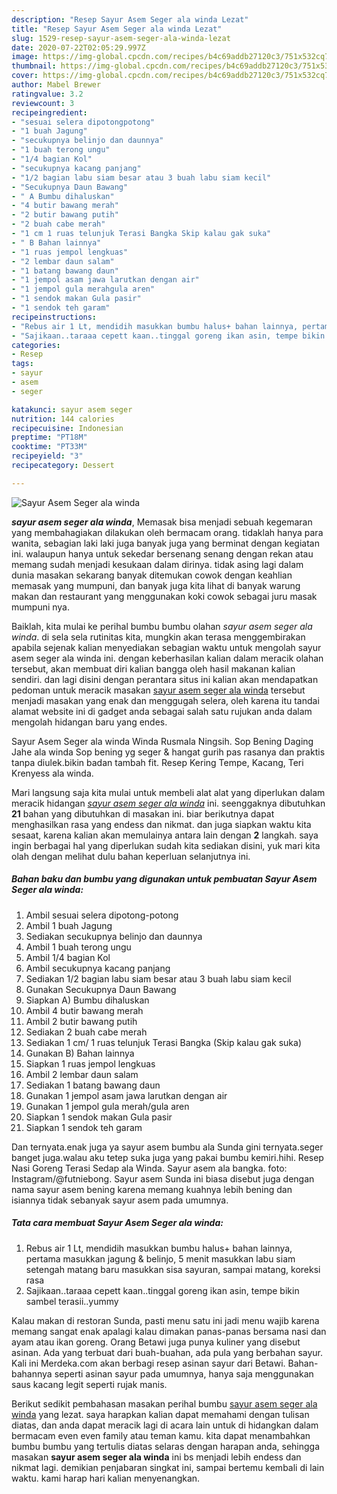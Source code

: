 ```yaml
---
description: "Resep Sayur Asem Seger ala winda Lezat"
title: "Resep Sayur Asem Seger ala winda Lezat"
slug: 1529-resep-sayur-asem-seger-ala-winda-lezat
date: 2020-07-22T02:05:29.997Z
image: https://img-global.cpcdn.com/recipes/b4c69addb27120c3/751x532cq70/sayur-asem-seger-ala-winda-foto-resep-utama.jpg
thumbnail: https://img-global.cpcdn.com/recipes/b4c69addb27120c3/751x532cq70/sayur-asem-seger-ala-winda-foto-resep-utama.jpg
cover: https://img-global.cpcdn.com/recipes/b4c69addb27120c3/751x532cq70/sayur-asem-seger-ala-winda-foto-resep-utama.jpg
author: Mabel Brewer
ratingvalue: 3.2
reviewcount: 3
recipeingredient:
- "sesuai selera dipotongpotong"
- "1 buah Jagung"
- "secukupnya belinjo dan daunnya"
- "1 buah terong ungu"
- "1/4 bagian Kol"
- "secukupnya kacang panjang"
- "1/2 bagian labu siam besar atau 3 buah labu siam kecil"
- "Secukupnya Daun Bawang"
- " A Bumbu dihaluskan"
- "4 butir bawang merah"
- "2 butir bawang putih"
- "2 buah cabe merah"
- "1 cm 1 ruas telunjuk Terasi Bangka Skip kalau gak suka"
- " B Bahan lainnya"
- "1 ruas jempol lengkuas"
- "2 lembar daun salam"
- "1 batang bawang daun"
- "1 jempol asam jawa larutkan dengan air"
- "1 jempol gula merahgula aren"
- "1 sendok makan Gula pasir"
- "1 sendok teh garam"
recipeinstructions:
- "Rebus air 1 Lt, mendidih masukkan bumbu halus+ bahan lainnya, pertama masukkan jagung &amp; belinjo, 5 menit masukkan labu siam setengah matang baru masukkan sisa sayuran, sampai matang, koreksi rasa"
- "Sajikaan..taraaa cepett kaan..tinggal goreng ikan asin, tempe bikin sambel terasii..yummy"
categories:
- Resep
tags:
- sayur
- asem
- seger

katakunci: sayur asem seger 
nutrition: 144 calories
recipecuisine: Indonesian
preptime: "PT18M"
cooktime: "PT33M"
recipeyield: "3"
recipecategory: Dessert

---
```



![Sayur Asem Seger ala winda](https://img-global.cpcdn.com/recipes/b4c69addb27120c3/751x532cq70/sayur-asem-seger-ala-winda-foto-resep-utama.jpg)

<b><i>sayur asem seger ala winda</i></b>, Memasak bisa menjadi sebuah kegemaran yang membahagiakan dilakukan oleh bermacam orang. tidaklah hanya para wanita, sebagian laki laki juga banyak juga yang berminat dengan kegiatan ini. walaupun hanya untuk sekedar bersenang senang dengan rekan atau memang sudah menjadi kesukaan dalam dirinya. tidak asing lagi dalam dunia masakan sekarang banyak ditemukan cowok dengan keahlian memasak yang mumpuni, dan banyak juga kita lihat di banyak warung makan dan restaurant yang menggunakan koki cowok sebagai juru masak mumpuni nya.

Baiklah, kita mulai ke perihal bumbu bumbu olahan <i>sayur asem seger ala winda</i>. di sela sela rutinitas kita, mungkin akan terasa menggembirakan apabila sejenak kalian menyediakan sebagian waktu untuk mengolah sayur asem seger ala winda ini. dengan keberhasilan kalian dalam meracik olahan tersebut, akan membuat diri kalian bangga oleh hasil makanan kalian sendiri. dan lagi disini dengan perantara situs ini kalian akan mendapatkan pedoman untuk meracik masakan <u>sayur asem seger ala winda</u> tersebut menjadi masakan yang enak dan menggugah selera, oleh karena itu tandai alamat website ini di gadget anda sebagai salah satu rujukan anda dalam mengolah hidangan baru yang endes.

Sayur Asem Seger ala winda Winda Rusmala Ningsih. Sop Bening Daging Jahe ala winda Sop bening yg seger &amp; hangat gurih pas rasanya dan praktis tanpa diulek.bikin badan tambah fit. Resep Kering Tempe, Kacang, Teri Krenyess ala winda.


Mari langsung saja kita mulai untuk membeli alat alat yang diperlukan dalam meracik hidangan <u><i>sayur asem seger ala winda</i></u> ini. seenggaknya dibutuhkan <b>21</b> bahan yang dibutuhkan di masakan ini. biar berikutnya dapat menghasilkan rasa yang endess dan nikmat. dan juga siapkan waktu kita sesaat, karena kalian akan memulainya antara lain dengan <b>2</b> langkah. saya ingin berbagai hal yang diperlukan sudah kita sediakan disini, yuk mari kita olah dengan melihat dulu bahan keperluan selanjutnya ini.

<!--inarticleads1-->

##### Bahan baku dan bumbu yang digunakan untuk pembuatan Sayur Asem Seger ala winda:

1. Ambil sesuai selera dipotong-potong
1. Ambil 1 buah Jagung
1. Sediakan secukupnya belinjo dan daunnya
1. Ambil 1 buah terong ungu
1. Ambil 1/4 bagian Kol
1. Ambil secukupnya kacang panjang
1. Sediakan 1/2 bagian labu siam besar atau 3 buah labu siam kecil
1. Gunakan Secukupnya Daun Bawang
1. Siapkan  A) Bumbu dihaluskan
1. Ambil 4 butir bawang merah
1. Ambil 2 butir bawang putih
1. Sediakan 2 buah cabe merah
1. Sediakan 1 cm/ 1 ruas telunjuk Terasi Bangka (Skip kalau gak suka)
1. Gunakan  B) Bahan lainnya
1. Siapkan 1 ruas jempol lengkuas
1. Ambil 2 lembar daun salam
1. Sediakan 1 batang bawang daun
1. Gunakan 1 jempol asam jawa larutkan dengan air
1. Gunakan 1 jempol gula merah/gula aren
1. Siapkan 1 sendok makan Gula pasir
1. Siapkan 1 sendok teh garam


Dan ternyata.enak juga ya sayur asem bumbu ala Sunda gini ternyata.seger banget juga.walau aku tetep suka juga yang pakai bumbu kemiri.hihi. Resep Nasi Goreng Terasi Sedap ala Winda. Sayur asem ala bangka. foto: Instagram/@futniebong. Sayur asem Sunda ini biasa disebut juga dengan nama sayur asem bening karena memang kuahnya lebih bening dan isiannya tidak sebanyak sayur asem pada umumnya. 

<!--inarticleads2-->

##### Tata cara membuat Sayur Asem Seger ala winda:

1. Rebus air 1 Lt, mendidih masukkan bumbu halus+ bahan lainnya, pertama masukkan jagung &amp; belinjo, 5 menit masukkan labu siam setengah matang baru masukkan sisa sayuran, sampai matang, koreksi rasa
1. Sajikaan..taraaa cepett kaan..tinggal goreng ikan asin, tempe bikin sambel terasii..yummy


Kalau makan di restoran Sunda, pasti menu satu ini jadi menu wajib karena memang sangat enak apalagi kalau dimakan panas-panas bersama nasi dan ayam atau ikan goreng. Orang Betawi juga punya kuliner yang disebut asinan. Ada yang terbuat dari buah-buahan, ada pula yang berbahan sayur. Kali ini Merdeka.com akan berbagi resep asinan sayur dari Betawi. Bahan-bahannya seperti asinan sayur pada umumnya, hanya saja menggunakan saus kacang legit seperti rujak manis. 

Berikut sedikit pembahasan masakan perihal bumbu <u>sayur asem seger ala winda</u> yang lezat. saya harapkan kalian dapat memahami dengan tulisan diatas, dan anda dapat meracik lagi di acara lain untuk di hidangkan dalam bermacam even even family atau teman kamu. kita dapat menambahkan bumbu bumbu yang tertulis diatas selaras dengan harapan anda, sehingga masakan <b>sayur asem seger ala winda</b> ini bs menjadi lebih endess dan nikmat lagi. demikian penjabaran singkat ini, sampai bertemu kembali di lain waktu. kami harap hari kalian menyenangkan.
